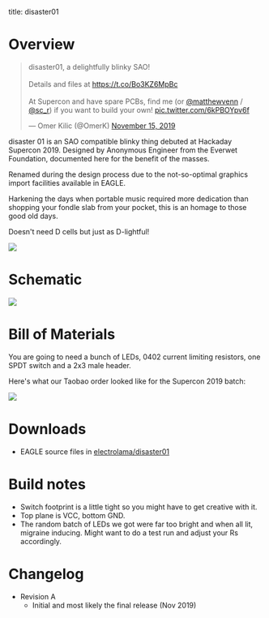 title: disaster01

# Overview 

<blockquote class="twitter-tweet"><p lang="en" dir="ltr">disaster01, a delightfully blinky SAO!<br><br>Details and files at <a href="https://t.co/Bo3KZ6MpBc">https://t.co/Bo3KZ6MpBc</a><br><br>At Supercon and have spare PCBs, find me (or <a href="https://twitter.com/matthewvenn?ref_src=twsrc%5Etfw">@matthewvenn</a> / <a href="https://twitter.com/sc_r?ref_src=twsrc%5Etfw">@sc_r</a>) if you want to build your own! <a href="https://t.co/6kPBOYpv6f">pic.twitter.com/6kPBOYpv6f</a></p>&mdash; Omer Kilic (@OmerK) <a href="https://twitter.com/OmerK/status/1195436338029285376?ref_src=twsrc%5Etfw">November 15, 2019</a></blockquote> <script async src="https://platform.twitter.com/widgets.js" charset="utf-8"></script> 

disaster 01 is an SAO compatible blinky thing debuted at Hackaday Supercon 2019. Designed by Anonymous Engineer from the Everwet Foundation, documented here for the benefit of the masses. 

Renamed during the design process due to the not-so-optimal graphics import facilities available in EAGLE.

Harkening the days when portable music required more dedication than shopping your fondle slab from your pocket, this is an homage to those good old days.

Doesn't need D cells but just as D-lightful! 

![](/_assets/disaster01.jpg)


# Schematic 

![](/_assets/disaster01-schematic.png)


# Bill of Materials

You are going to need a bunch of LEDs, 0402 current limiting resistors, one SPDT switch and a 2x3 male header.

Here's what our Taobao order looked like for the Supercon 2019 batch:

![](/_assets/disaster01-taobao.jpg)


# Downloads

  - EAGLE source files in [electrolama/disaster01](https://github.com/electrolama/disaster01)


# Build notes

  - Switch footprint is a little tight so you might have to get creative with it.
  - Top plane is VCC, bottom GND.
  - The random batch of LEDs we got were far too bright and when all lit, migraine inducing. Might want to do a test run and adjust your Rs accordingly.


# Changelog 

  - Revision A
    - Initial and most likely the final release (Nov 2019)
